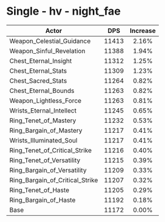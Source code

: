 # Single - hv - night_fae
| Actor | DPS | Increase |
|---|:---:|:---:|
|Weapon_Celestial_Guidance|11413|2.16%|
|Weapon_Sinful_Revelation|11388|1.94%|
|Chest_Eternal_Insight|11312|1.25%|
|Chest_Eternal_Stats|11309|1.23%|
|Chest_Sacred_Stats|11264|0.82%|
|Chest_Eternal_Bounds|11263|0.82%|
|Weapon_Lightless_Force|11263|0.81%|
|Wrists_Eternal_Intellect|11245|0.65%|
|Ring_Tenet_of_Mastery|11232|0.53%|
|Ring_Bargain_of_Mastery|11217|0.41%|
|Wrists_Illuminated_Soul|11217|0.41%|
|Ring_Tenet_of_Critical_Strike|11216|0.40%|
|Ring_Tenet_of_Versatility|11215|0.39%|
|Ring_Bargain_of_Versatility|11209|0.33%|
|Ring_Bargain_of_Critical_Strike|11207|0.32%|
|Ring_Tenet_of_Haste|11205|0.29%|
|Ring_Bargain_of_Haste|11192|0.18%|
|Base|11172|0.00%|

